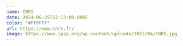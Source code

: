 ```yaml
---
name: CNRS
date: 2024-06-25T12:13:00.000Z
color: "#FFFFFF"
url: https://www.cnrs.fr/
image: https://www.ipsp.org/wp-content/uploads/2023/04/CNRS.jpg
---
```

